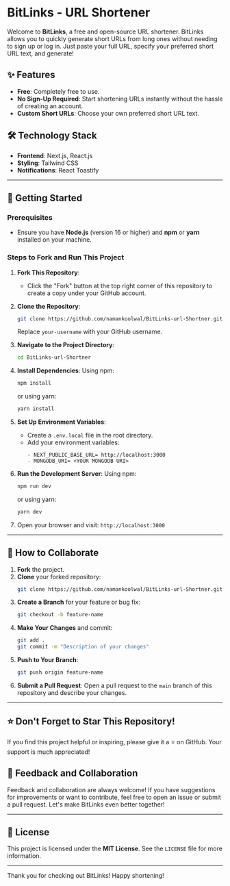 # BitLinks - URL Shortener

Welcome to **BitLinks**, a free and open-source URL shortener. BitLinks allows you to quickly generate short URLs from long ones without needing to sign up or log in. Just paste your full URL, specify your preferred short URL text, and generate!

## ✨ Features
- **Free**: Completely free to use.
- **No Sign-Up Required**: Start shortening URLs instantly without the hassle of creating an account.
- **Custom Short URLs**: Choose your own preferred short URL text.

## 🛠 Technology Stack
- **Frontend**: Next.js, React.js
- **Styling**: Tailwind CSS
- **Notifications**: React Toastify

---

## 🚀 Getting Started
### Prerequisites
- Ensure you have **Node.js** (version 16 or higher) and **npm** or **yarn** installed on your machine.

### Steps to Fork and Run This Project
1. **Fork This Repository**:
   - Click the "Fork" button at the top right corner of this repository to create a copy under your GitHub account.

2. **Clone the Repository**:
   ```bash
   git clone https://github.com/namankoolwal/BitLinks-url-Shortner.git
   ```
   Replace `your-username` with your GitHub username.

3. **Navigate to the Project Directory**:
   ```bash
   cd BitLinks-url-Shortner
   ```

4. **Install Dependencies**:
   Using npm:
   ```bash
   npm install
   ```
   or using yarn:
   ```bash
   yarn install
   ```

5. **Set Up Environment Variables**:
   - Create a `.env.local` file in the root directory.
   - Add your environment variables:
     ```env
     - NEXT_PUBLIC_BASE_URL= http://localhost:3000
     - MONGODB_URI= <YOUR MONGODB URI> 
     ```

6. **Run the Development Server**:
   Using npm:
   ```bash
   npm run dev
   ```
   or using yarn:
   ```bash
   yarn dev
   ```

7. Open your browser and visit: `http://localhost:3000`

---

## 🤝 How to Collaborate
1. **Fork** the project.
2. **Clone** your forked repository:
   ```bash
   git clone https://github.com/namankoolwal/BitLinks-url-Shortner.git
   ```
3. **Create a Branch** for your feature or bug fix:
   ```bash
   git checkout -b feature-name
   ```
4. **Make Your Changes** and commit:
   ```bash
   git add .
   git commit -m "Description of your changes"
   ```
5. **Push to Your Branch**:
   ```bash
   git push origin feature-name
   ```
6. **Submit a Pull Request**: Open a pull request to the `main` branch of this repository and describe your changes.

---

## ⭐ Don't Forget to Star This Repository!
If you find this project helpful or inspiring, please give it a ⭐ on GitHub. Your support is much appreciated!

## 💬 Feedback and Collaboration
Feedback and collaboration are always welcome! If you have suggestions for improvements or want to contribute, feel free to open an issue or submit a pull request. Let's make BitLinks even better together!

---

## 📜 License
This project is licensed under the **MIT License**. See the `LICENSE` file for more information.

---

Thank you for checking out BitLinks! Happy shortening!

